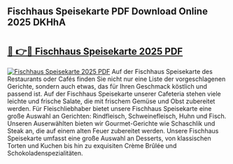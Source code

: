 ## Fischhaus Speisekarte PDF Download Online 2025 DKHhA

# <h2><a href="http://gca444z.nevu.top/?p=Fischhaus+Speisekarte">🔗 👉🔴 Fischhaus Speisekarte 2025 PDF</a></h2>

[![Fischhaus Speisekarte 2025 PDF](https://i.imgur.com/dBaPXMq.png)](http://gca444z.nevu.top/?p=Fischhaus+Speisekarte)
Auf der Fischhaus Speisekarte des Restaurants oder Cafés finden Sie nicht nur eine Liste der vorgeschlagenen Gerichte, sondern auch etwas, das für Ihren Geschmack köstlich und passend ist. Auf der Fischhaus Speisekarte unserer Cafeteria stehen viele leichte und frische Salate, die mit frischem Gemüse und Obst zubereitet werden. Für Fleischliebhaber bietet unsere Fischhaus Speisekarte eine große Auswahl an Gerichten: Rindfleisch, Schweinefleisch, Huhn und Fisch. Unseren Auserwählten bieten wir Gourmet-Gerichte wie Schaschlik und Steak an, die auf einem alten Feuer zubereitet werden. Unsere Fischhaus Speisekarte umfasst eine große Auswahl an Desserts, von klassischen Torten und Kuchen bis hin zu exquisiten Crème Brûlée und Schokoladenspezialitäten.

